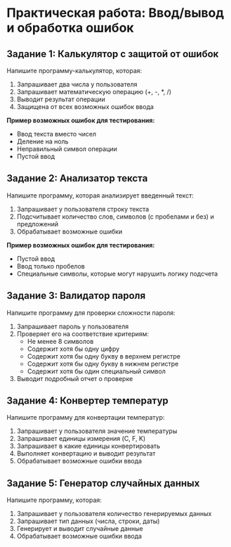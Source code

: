 # **Практическая работа: Ввод/вывод и обработка ошибок**

## **Задание 1: Калькулятор с защитой от ошибок**

Напишите программу-калькулятор, которая:
1. Запрашивает два числа у пользователя
2. Запрашивает математическую операцию (+, -, *, /)
3. Выводит результат операции
4. Защищена от всех возможных ошибок ввода

**Пример возможных ошибок для тестирования:**
- Ввод текста вместо чисел
- Деление на ноль
- Неправильный символ операции
- Пустой ввод

## **Задание 2: Анализатор текста**

Напишите программу, которая анализирует введенный текст:
1. Запрашивает у пользователя строку текста
2. Подсчитывает количество слов, символов (с пробелами и без) и предложений
3. Обрабатывает возможные ошибки

**Пример возможных ошибок для тестирования:**
- Пустой ввод
- Ввод только пробелов
- Специальные символы, которые могут нарушить логику подсчета

## **Задание 3: Валидатор пароля**

Напишите программу для проверки сложности пароля:
1. Запрашивает пароль у пользователя
2. Проверяет его на соответствие критериям:
   - Не менее 8 символов
   - Содержит хотя бы одну цифру
   - Содержит хотя бы одну букву в верхнем регистре
   - Содержит хотя бы одну букву в нижнем регистре
   - Содержит хотя бы один специальный символ
3. Выводит подробный отчет о проверке

## **Задание 4: Конвертер температур**

Напишите программу для конвертации температур:
1. Запрашивает у пользователя значение температуры
2. Запрашивает единицы измерения (C, F, K)
3. Запрашивает в какие единицы конвертировать
4. Выполняет конвертацию и выводит результат
5. Обрабатывает возможные ошибки ввода

## **Задание 5: Генератор случайных данных**

Напишите программу, которая:
1. Запрашивает у пользователя количество генерируемых данных
2. Запрашивает тип данных (числа, строки, даты)
3. Генерирует и выводит случайные данные
4. Обрабатывает возможные ошибки ввода